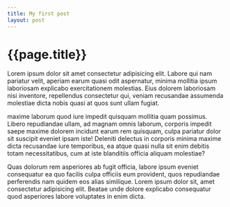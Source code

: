 ```yaml
---
title: My first post
layout: post
---
```


# {{page.title}}

Lorem ipsum dolor sit amet consectetur adipisicing elit. Labore qui nam pariatur velit, aperiam earum quasi odit aspernatur, minima mollitia ipsum laboriosam explicabo exercitationem molestias. Eius dolorem laboriosam nisi inventore, repellendus consectetur qui, veniam recusandae assumenda molestiae dicta nobis quasi at quos sunt ullam fugiat.

maxime laborum quod iure impedit quisquam mollitia quam possimus. Libero repudiandae ullam, ad magnam omnis laborum, corporis impedit saepe maxime dolorem incidunt earum rem quisquam, culpa pariatur dolor sit suscipit eveniet ipsam iste! Deleniti delectus in corporis minima maxime dicta recusandae iure temporibus, ea atque quasi nulla sit enim debitis totam necessitatibus, cum at iste blanditiis officia aliquam molestiae?

Quas dolorum rem asperiores ab fugit officia, labore ipsum eveniet consequatur ea quo facilis culpa officiis eum provident, quos repudiandae perferendis nam quidem eos alias similique.
Lorem ipsum dolor sit, amet consectetur adipisicing elit. Beatae unde dolore explicabo consequatur quod asperiores labore voluptates in enim dicta.
